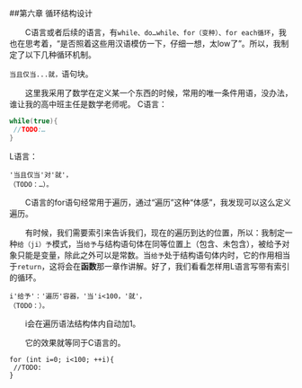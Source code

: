 ﻿##第六章	循环结构设计

　　C语言或者后续的语言，有`while、do…while、for（变种）、for each循环`，我也在思考着，“是否照着这些用汉语模仿一下，仔细一想，太low了”。所以，我制定了以下几种循环机制。

`当且仅当...就，`语句块。

　　这里我采用了数学在定义某一个东西的时候，常用的唯一条件用语，没办法，谁让我的高中班主任是数学老师呢。
C语言：
```C
while(true){
 //TODO:…
}
```
L语言：
```
'当且仅当'对'就'，
（TODO：…）。
```
　　C语言的for语句经常用于遍历，通过“遍历”这种“体感”，我发现可以这么定义遍历。

　　有时候，我们需要索引来告诉我们，现在的遍历到达的位置，所以：我制定一种`给（ji）予`模式，当`给予`与结构语句体在同等位置上（包含、未包含），被给予对象只能是变量，除此之外可以是常数。当`给予`处于结构语句体内时，它的作用相当于`return`，这将会在**函数**那一章作讲解。好了，我们看看怎样用L语言写带有索引的循环。
  ```
  i'给予'：'遍历'容器，'当'i<100，'就'，
  （TODO：）。
  ```
　　i会在遍历语法结构体内自动加1。
  
　　它的效果就等同于C语言的。
```
for (int i=0; i<100; ++i){
 //TODO:
}
```